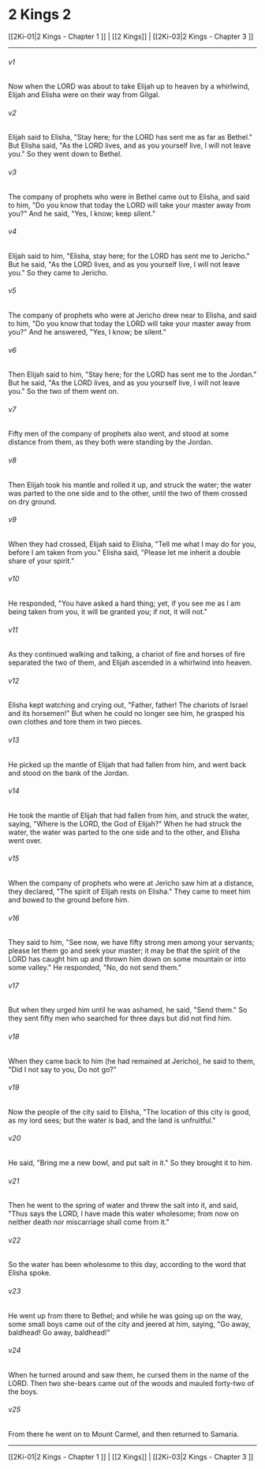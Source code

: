 # 2 Kings 2

[[2Ki-01|2 Kings - Chapter 1 ]] | [[2 Kings]] | [[2Ki-03|2 Kings - Chapter 3 ]]
***

###### v1
Now when the LORD was about to take Elijah up to heaven by a whirlwind, Elijah and Elisha were on their way from Gilgal.
###### v2
Elijah said to Elisha, "Stay here; for the LORD has sent me as far as Bethel." But Elisha said, "As the LORD lives, and as you yourself live, I will not leave you." So they went down to Bethel.
###### v3
The company of prophets who were in Bethel came out to Elisha, and said to him, "Do you know that today the LORD will take your master away from you?" And he said, "Yes, I know; keep silent."
###### v4
Elijah said to him, "Elisha, stay here; for the LORD has sent me to Jericho." But he said, "As the LORD lives, and as you yourself live, I will not leave you." So they came to Jericho.
###### v5
The company of prophets who were at Jericho drew near to Elisha, and said to him, "Do you know that today the LORD will take your master away from you?" And he answered, "Yes, I know; be silent."
###### v6
Then Elijah said to him, "Stay here; for the LORD has sent me to the Jordan." But he said, "As the LORD lives, and as you yourself live, I will not leave you." So the two of them went on.
###### v7
Fifty men of the company of prophets also went, and stood at some distance from them, as they both were standing by the Jordan.
###### v8
Then Elijah took his mantle and rolled it up, and struck the water; the water was parted to the one side and to the other, until the two of them crossed on dry ground.
###### v9
When they had crossed, Elijah said to Elisha, "Tell me what I may do for you, before I am taken from you." Elisha said, "Please let me inherit a double share of your spirit."
###### v10
He responded, "You have asked a hard thing; yet, if you see me as I am being taken from you, it will be granted you; if not, it will not."
###### v11
As they continued walking and talking, a chariot of fire and horses of fire separated the two of them, and Elijah ascended in a whirlwind into heaven.
###### v12
Elisha kept watching and crying out, "Father, father! The chariots of Israel and its horsemen!" But when he could no longer see him, he grasped his own clothes and tore them in two pieces.
###### v13
He picked up the mantle of Elijah that had fallen from him, and went back and stood on the bank of the Jordan.
###### v14
He took the mantle of Elijah that had fallen from him, and struck the water, saying, "Where is the LORD, the God of Elijah?" When he had struck the water, the water was parted to the one side and to the other, and Elisha went over.
###### v15
When the company of prophets who were at Jericho saw him at a distance, they declared, "The spirit of Elijah rests on Elisha." They came to meet him and bowed to the ground before him.
###### v16
They said to him, "See now, we have fifty strong men among your servants; please let them go and seek your master; it may be that the spirit of the LORD has caught him up and thrown him down on some mountain or into some valley." He responded, "No, do not send them."
###### v17
But when they urged him until he was ashamed, he said, "Send them." So they sent fifty men who searched for three days but did not find him.
###### v18
When they came back to him (he had remained at Jericho), he said to them, "Did I not say to you, Do not go?"
###### v19
Now the people of the city said to Elisha, "The location of this city is good, as my lord sees; but the water is bad, and the land is unfruitful."
###### v20
He said, "Bring me a new bowl, and put salt in it." So they brought it to him.
###### v21
Then he went to the spring of water and threw the salt into it, and said, "Thus says the LORD, I have made this water wholesome; from now on neither death nor miscarriage shall come from it."
###### v22
So the water has been wholesome to this day, according to the word that Elisha spoke.
###### v23
He went up from there to Bethel; and while he was going up on the way, some small boys came out of the city and jeered at him, saying, "Go away, baldhead! Go away, baldhead!"
###### v24
When he turned around and saw them, he cursed them in the name of the LORD. Then two she-bears came out of the woods and mauled forty-two of the boys.
###### v25
From there he went on to Mount Carmel, and then returned to Samaria.

***

[[2Ki-01|2 Kings - Chapter 1 ]] | [[2 Kings]] | [[2Ki-03|2 Kings - Chapter 3 ]]
